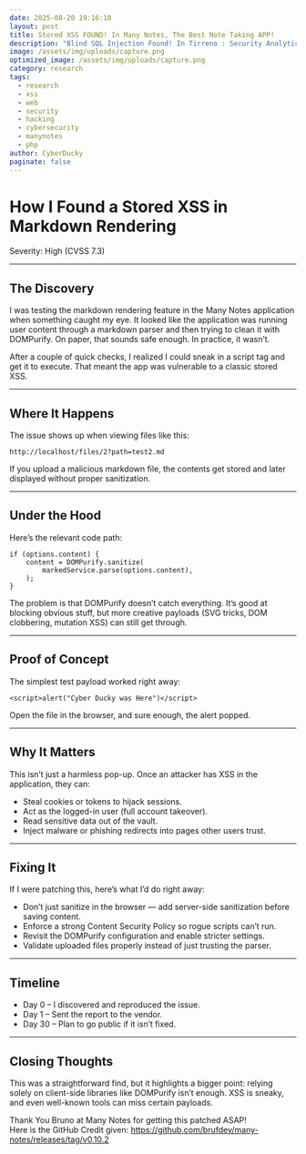 ```yaml
---
date: 2025-08-20 19:16:18
layout: post
title: Stored XSS FOUND! In Many Notes, The Best Note Taking APP!
description: "Blind SQL Injection Found! In Tirreno : Security Analytics"
image: /assets/img/uploads/capture.png
optimized_image: /assets/img/uploads/capture.png
category: research
tags:
  - research
  - xss
  - web
  - security
  - hacking
  - cybersecurity
  - manynotes
  - php
author: CyberDucky
paginate: false
---
```

# How I Found a Stored XSS in Markdown Rendering

Severity: High (CVSS 7.3)

- - -

## The Discovery

I was testing the markdown rendering feature in the Many Notes application when something caught my eye. It looked like the application was running user content through a markdown parser and then trying to clean it with DOMPurify. On paper, that sounds safe enough. In practice, it wasn’t.

After a couple of quick checks, I realized I could sneak in a script tag and get it to execute. That meant the app was vulnerable to a classic stored XSS.

- - -

## Where It Happens

The issue shows up when viewing files like this:

```
http://localhost/files/2?path=test2.md
```

If you upload a malicious markdown file, the contents get stored and later displayed without proper sanitization.

- - -

## Under the Hood

Here’s the relevant code path:

```
if (options.content) {
    content = DOMPurify.sanitize(
        markedService.parse(options.content),
    );
}
```

The problem is that DOMPurify doesn’t catch everything. It’s good at blocking obvious stuff, but more creative payloads (SVG tricks, DOM clobbering, mutation XSS) can still get through.

- - -

## Proof of Concept

The simplest test payload worked right away:

```
<script>alert("Cyber Ducky was Here")</script>
```

Open the file in the browser, and sure enough, the alert popped.

- - -

## Why It Matters

This isn’t just a harmless pop-up. Once an attacker has XSS in the application, they can:

* Steal cookies or tokens to hijack sessions.
* Act as the logged-in user (full account takeover).
* Read sensitive data out of the vault.
* Inject malware or phishing redirects into pages other users trust.

- - -

## Fixing It

If I were patching this, here’s what I’d do right away:

* Don’t just sanitize in the browser — add server-side sanitization before saving content.
* Enforce a strong Content Security Policy so rogue scripts can’t run.
* Revisit the DOMPurify configuration and enable stricter settings.
* Validate uploaded files properly instead of just trusting the parser.

- - -

## Timeline

* Day 0 – I discovered and reproduced the issue.
* Day 1 – Sent the report to the vendor.
* Day 30 – Plan to go public if it isn’t fixed.

- - -

## Closing Thoughts

This was a straightforward find, but it highlights a bigger point: relying solely on client-side libraries like DOMPurify isn’t enough. XSS is sneaky, and even well-known tools can miss certain payloads.



T﻿hank You Bruno at Many Notes for getting this patched ASAP! \
H﻿ere is the GitHub Credit given: https://github.com/brufdev/many-notes/releases/tag/v0.10.2